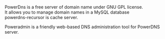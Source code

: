 PowerDns is a free server of domain name under GNU GPL license.   
It allows you to manage domain names in a MySQL database  
powerdns-recursor is  cache server.  

Poweradmin is a friendly web-based DNS administration tool for PowerDNS server.  
